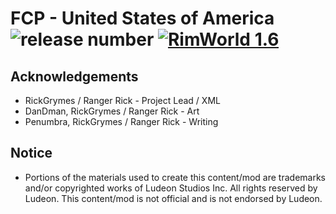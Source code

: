 # FCP - United States of America  ![release number](https://img.shields.io/badge/release-unreleased-red) [![RimWorld 1.6](https://img.shields.io/badge/RimWorld-1.6-green.svg?longCache=true&style=flat)](http://rimworldgame.com/)

## Acknowledgements
- RickGrymes / Ranger Rick - Project Lead / XML
- DanDman, RickGrymes / Ranger Rick - Art
- Penumbra, RickGrymes / Ranger Rick - Writing

## Notice
- Portions of the materials used to create this content/mod are trademarks and/or copyrighted works of Ludeon Studios Inc. All rights reserved by Ludeon. This content/mod is not official and is not endorsed by Ludeon.
